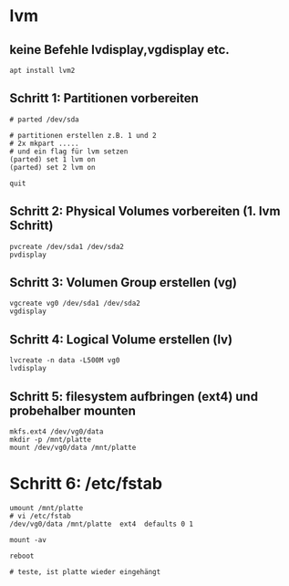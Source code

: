 # lvm 

## keine Befehle lvdisplay,vgdisplay etc.

```
apt install lvm2
```


## Schritt 1: Partitionen vorbereiten 

```
# parted /dev/sda 

# partitionen erstellen z.B. 1 und 2 
# 2x mkpart .....
# und ein flag für lvm setzen
(parted) set 1 lvm on
(parted) set 2 lvm on 

quit 
```

## Schritt 2: Physical Volumes vorbereiten (1. lvm Schritt) 

```
pvcreate /dev/sda1 /dev/sda2
pvdisplay 
```

## Schritt 3: Volumen Group erstellen (vg) 

```
vgcreate vg0 /dev/sda1 /dev/sda2
vgdisplay
```

## Schritt 4: Logical Volume erstellen (lv) 

```
lvcreate -n data -L500M vg0
lvdisplay
```

## Schritt 5: filesystem aufbringen (ext4) und probehalber mounten 

```
mkfs.ext4 /dev/vg0/data
mkdir -p /mnt/platte
mount /dev/vg0/data /mnt/platte
```

# Schritt 6: /etc/fstab 

```
umount /mnt/platte
# vi /etc/fstab 
/dev/vg0/data /mnt/platte  ext4  defaults 0 1 

mount -av

reboot 

# teste, ist platte wieder eingehängt


```
